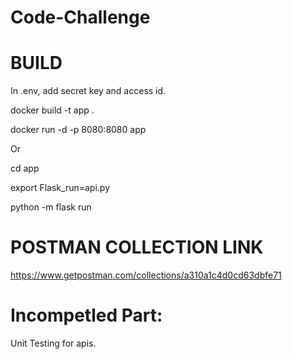 # Code-Challenge



# BUILD

In .env, add secret key and access id. 

docker build -t app .

docker run -d -p 8080:8080 app   

Or

cd app

export Flask_run=api.py

python -m flask run 

# POSTMAN COLLECTION LINK
https://www.getpostman.com/collections/a310a1c4d0cd63dbfe71

# Incompetled Part:
Unit Testing for apis.

